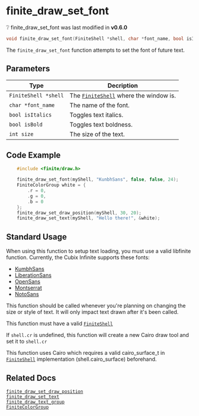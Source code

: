 # finite_draw_set_font

<div class="alert alert-info part text-info">
❔ finite_draw_set_font was last modified in <b>v0.6.0</b>
</div>

```c
void finite_draw_set_font(FiniteShell *shell, char *font_name, bool isItalics, bool isBold, int size)
```

The `finite_draw_set_font` function attempts to set the font of future text.

## Parameters

| Type                 | Decription                                                                      |
| -------------------- | ------------------------------------------------------------------------------- |
| `FiniteShell *shell` | The [`FiniteShell`](../../../types/FiniteShell) where the window  is. |
| `char *font_name`    | The name of the font.                                                           |
| `bool isItalics`     | Toggles text italics.                                                           |
| `bool isBold`        | Toggles text boldness.                                                          |
| `int size`           | The size of the text.                                                           |

## Code Example

```c
    #include <finite/draw.h>

    finite_draw_set_font(myShell, "KunbhSans", false, false, 24);
    FiniteColorGroup white = {
        .r = 0,
        .g = 0,
        .b = 0
    }; 
    finite_draw_set_draw_position(myShell, 30, 20);
    finite_draw_set_text(myShell, "Hello there!", &white);
```

## Standard Usage

When using this function to setup text loading, you must use a valid libfinite function. Currently, the Cubix Infinite supports these fonts:

- [KumbhSans](https://fonts.google.com/specimen/Kumbh+Sans)
- [LiberationSans](https://github.com/liberationfonts/liberation-fonts)
- [OpenSans](https://fonts.google.com/specimen/Open+Sans)
- [Montserrat](https://fonts.google.com/specimen/Montserrat)
- [NotoSans](https://fonts.google.com/noto/specimen/Noto+Sans)

This function should be called whenever you're planning on changing the size or style of text. It will only impact text drawn after it's been called.

This function must have a valid [`FiniteShell`](../../../types/FiniteShell)

If `shell.cr` is undefined, this function will create a new Cairo draw tool and set it to `shell.cr`

This function uses Cairo which requires a valid cairo_surface_t in [`FiniteShell`](../../../types/FiniteShell) implementation (shell.cairo_surface) beforehand.

## Related Docs

[`finite_draw_set_draw_position`](../finite_draw_set_draw_position)<br>
[`finite_draw_set_text`](../finite_draw_set_text)<br>
[`finite_draw_text_group`](../finite_draw_text_group)<br>
[`FiniteColorGroup`](../../../types/FiniteColorGroup)
